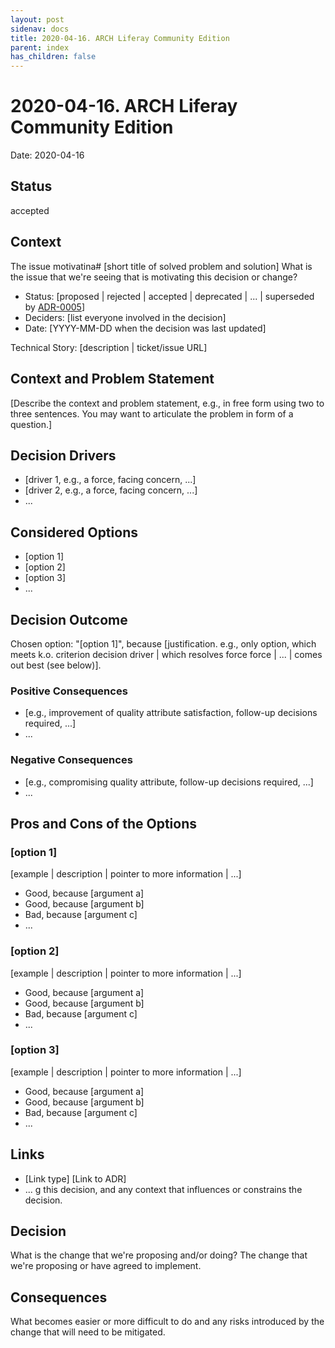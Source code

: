 ```yaml
---
layout: post
sidenav: docs
title: 2020-04-16. ARCH Liferay Community Edition
parent: index
has_children: false
---
```

# 2020-04-16. ARCH Liferay Community Edition

Date: 2020-04-16

## Status

accepted

## Context

The issue motivatina# [short title of solved problem and solution]
What is the issue that we're seeing that is motivating this decision or change?

  * Status: [proposed | rejected | accepted | deprecated | ... | superseded by [ADR-0005](0005-example.md)] <!-- optional -->
  * Deciders: [list everyone involved in the decision] <!-- optional -->
  * Date: [YYYY-MM-DD when the decision was last updated] <!-- optional -->

Technical Story: [description | ticket/issue URL] <!-- optional -->

## Context and Problem Statement

[Describe the context and problem statement, e.g., in free form using two to three sentences. You may want to articulate the problem in form of a question.]

## Decision Drivers <!-- optional -->

  * [driver 1, e.g., a force, facing concern, ...]
  * [driver 2, e.g., a force, facing concern, ...]
  * ... <!-- numbers of drivers can vary -->

## Considered Options

  * [option 1]
  * [option 2]
  * [option 3]
  * ... <!-- numbers of options can vary -->

## Decision Outcome

Chosen option: "[option 1]", because [justification. e.g., only option, which meets k.o. criterion decision driver | which resolves force force | ... | comes out best (see below)].

### Positive Consequences <!-- optional -->

* [e.g., improvement of quality attribute satisfaction, follow-up decisions required, ...]
* ...

### Negative Consequences <!-- optional -->

* [e.g., compromising quality attribute, follow-up decisions required, ...]
* ...

## Pros and Cons of the Options <!-- optional -->

### [option 1]

[example | description | pointer to more information | ...] <!-- optional -->

* Good, because [argument a]
* Good, because [argument b]
* Bad, because [argument c]
* ... <!-- numbers of pros and cons can vary -->

### [option 2]

[example | description | pointer to more information | ...] <!-- optional -->

* Good, because [argument a]
* Good, because [argument b]
* Bad, because [argument c]
* ... <!-- numbers of pros and cons can vary -->

### [option 3]

[example | description | pointer to more information | ...] <!-- optional -->

* Good, because [argument a]
* Good, because [argument b]
* Bad, because [argument c]
* ... <!-- numbers of pros and cons can vary -->

## Links <!-- optional -->

* [Link type] [Link to ADR] <!-- example: Refined by [ADR-0005](0005-example.md) -->
* ... <!-- numbers of links can vary -->g this decision, and any context that influences or constrains the decision.

## Decision

What is the change that we're proposing and/or doing?
The change that we're proposing or have agreed to implement.

## Consequences

What becomes easier or more difficult to do and any risks introduced by the change that will need to be mitigated.
